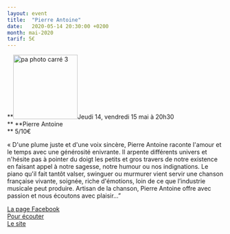 ```yaml
---
layout: event
title:  "Pierre Antoine"
date:   2020-05-14 20:30:00 +0200
month: mai-2020
tarif: 5€
---
```

**<img class=" size-thumbnail wp-image-7811 alignleft" src="http://localhost/wpagendarts/wp-content/uploads/2020/01/pa-photo-carrc3a9-3.jpg?w=150" alt="pa photo carré 3" width="150" height="150" srcset="http://localhost/wpagendarts/wp-content/uploads/2020/01/pa-photo-carrc3a9-3.jpg 2429w, http://localhost/wpagendarts/wp-content/uploads/2020/01/pa-photo-carrc3a9-3-300x300.jpg 300w, http://localhost/wpagendarts/wp-content/uploads/2020/01/pa-photo-carrc3a9-3-1024x1024.jpg 1024w, http://localhost/wpagendarts/wp-content/uploads/2020/01/pa-photo-carrc3a9-3-150x150.jpg 150w, http://localhost/wpagendarts/wp-content/uploads/2020/01/pa-photo-carrc3a9-3-768x768.jpg 768w, http://localhost/wpagendarts/wp-content/uploads/2020/01/pa-photo-carrc3a9-3-1536x1536.jpg 1536w, http://localhost/wpagendarts/wp-content/uploads/2020/01/pa-photo-carrc3a9-3-2048x2048.jpg 2048w, http://localhost/wpagendarts/wp-content/uploads/2020/01/pa-photo-carrc3a9-3-1200x1200.jpg 1200w, http://localhost/wpagendarts/wp-content/uploads/2020/01/pa-photo-carrc3a9-3-1980x1981.jpg 1980w" sizes="(max-width: 150px) 100vw, 150px" />Jeudi 14, vendredi 15 mai à 20h30  
** **Pierre Antoine  
** <span style="font-weight:400;">5/10€</span>

<span style="font-weight:400;">« D'une plume juste et d'une voix sincère, Pierre Antoine raconte l'amour et le temps avec une générosité enivrante. Il arpente différents univers et n'hésite pas à pointer du doigt les petits et gros travers de notre existence en faisant appel à notre sagesse, notre humour ou nos indignations. Le piano qu'il fait tantôt valser, swinguer ou murmurer vient servir une chanson française vivante, soignée, riche d'émotions, loin de ce que l’industrie musicale peut produire. Artisan de la chanson, Pierre Antoine offre avec passion et nous écoutons avec plaisir…”</span>



[La page Facebook](https://www.facebook.com/PAChanson/)  
[Pour écouter](http://soundcloud.com/pierre-antoine-officiel)  
[Le site](https://pierreantoinechanson.wixsite.com/)